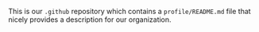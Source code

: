 This is our `.github` repository which contains a `profile/README.md` file that nicely provides a description for our organization.
